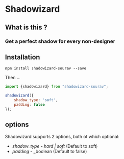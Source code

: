 # Shadowizard #

## What is this ?

### Get a perfect shadow for every non-designer ###

## Installation ##

`npm install shadowizard-sourav --save`

Then ...

```js
import {shadowizard} from "shadowizard-sourav";

shadowizard({
    shadow_type: 'soft',
    padding: false
});
```

## options ##

Shadowizard supports 2 options, both ot which optional:

* *shadow_type* - _hard | soft_ (Default to soft)
* *padding* - _boolean (Default to false)
